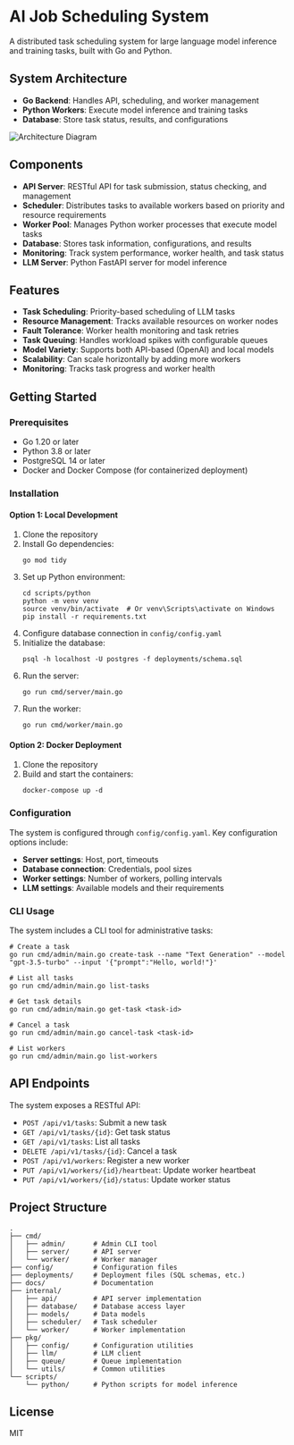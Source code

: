 # AI Job Scheduling System

A distributed task scheduling system for large language model inference and training tasks, built with Go and Python.

## System Architecture

- **Go Backend**: Handles API, scheduling, and worker management
- **Python Workers**: Execute model inference and training tasks
- **Database**: Store task status, results, and configurations

![Architecture Diagram](docs/architecture.png)

## Components

- **API Server**: RESTful API for task submission, status checking, and management
- **Scheduler**: Distributes tasks to available workers based on priority and resource requirements
- **Worker Pool**: Manages Python worker processes that execute model tasks
- **Database**: Stores task information, configurations, and results
- **Monitoring**: Track system performance, worker health, and task status
- **LLM Server**: Python FastAPI server for model inference

## Features

- **Task Scheduling**: Priority-based scheduling of LLM tasks
- **Resource Management**: Tracks available resources on worker nodes
- **Fault Tolerance**: Worker health monitoring and task retries
- **Task Queuing**: Handles workload spikes with configurable queues
- **Model Variety**: Supports both API-based (OpenAI) and local models
- **Scalability**: Can scale horizontally by adding more workers
- **Monitoring**: Tracks task progress and worker health

## Getting Started

### Prerequisites

- Go 1.20 or later
- Python 3.8 or later
- PostgreSQL 14 or later
- Docker and Docker Compose (for containerized deployment)

### Installation

#### Option 1: Local Development

1. Clone the repository
2. Install Go dependencies:
   ```
   go mod tidy
   ```
3. Set up Python environment:
   ```
   cd scripts/python
   python -m venv venv
   source venv/bin/activate  # Or venv\Scripts\activate on Windows
   pip install -r requirements.txt
   ```
4. Configure database connection in `config/config.yaml`
5. Initialize the database:
   ```
   psql -h localhost -U postgres -f deployments/schema.sql
   ```
6. Run the server:
   ```
   go run cmd/server/main.go
   ```
7. Run the worker:
   ```
   go run cmd/worker/main.go
   ```

#### Option 2: Docker Deployment

1. Clone the repository
2. Build and start the containers:
   ```
   docker-compose up -d
   ```

### Configuration

The system is configured through `config/config.yaml`. Key configuration options include:

- **Server settings**: Host, port, timeouts
- **Database connection**: Credentials, pool sizes
- **Worker settings**: Number of workers, polling intervals
- **LLM settings**: Available models and their requirements

### CLI Usage

The system includes a CLI tool for administrative tasks:

```
# Create a task
go run cmd/admin/main.go create-task --name "Text Generation" --model "gpt-3.5-turbo" --input '{"prompt":"Hello, world!"}'

# List all tasks
go run cmd/admin/main.go list-tasks

# Get task details
go run cmd/admin/main.go get-task <task-id>

# Cancel a task
go run cmd/admin/main.go cancel-task <task-id>

# List workers
go run cmd/admin/main.go list-workers
```

## API Endpoints

The system exposes a RESTful API:

- `POST /api/v1/tasks`: Submit a new task
- `GET /api/v1/tasks/{id}`: Get task status
- `GET /api/v1/tasks`: List all tasks
- `DELETE /api/v1/tasks/{id}`: Cancel a task
- `POST /api/v1/workers`: Register a new worker
- `PUT /api/v1/workers/{id}/heartbeat`: Update worker heartbeat
- `PUT /api/v1/workers/{id}/status`: Update worker status

## Project Structure

```
.
├── cmd/
│   ├── admin/       # Admin CLI tool
│   ├── server/      # API server
│   └── worker/      # Worker manager
├── config/          # Configuration files
├── deployments/     # Deployment files (SQL schemas, etc.)
├── docs/            # Documentation
├── internal/
│   ├── api/         # API server implementation
│   ├── database/    # Database access layer
│   ├── models/      # Data models
│   ├── scheduler/   # Task scheduler
│   └── worker/      # Worker implementation
├── pkg/
│   ├── config/      # Configuration utilities
│   ├── llm/         # LLM client
│   ├── queue/       # Queue implementation
│   └── utils/       # Common utilities
└── scripts/
    └── python/      # Python scripts for model inference
```

## License

MIT
